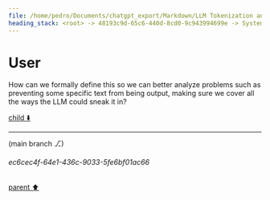 ```yaml
---
file: /home/pedro/Documents/chatgpt_export/Markdown/LLM Tokenization and Variability.md
heading_stack: <root> -> 48193c9d-65c6-440d-8cd0-9c943994699e -> System -> 91ce2a8a-e1f3-4f78-ba1d-3b61beaaa490 -> System -> aaa26c7f-9d7a-4fb3-baa7-c136119b6999 -> User -> 9befa034-dcaf-4952-9436-8d80bc11c9b8 -> Assistant -> aaa226bd-4f84-4ff6-a977-51e43cd38071 -> User
---
```

# User

How can we formally define this so we can better analyze problems such as preventing some specific text from being output, making sure we cover all the ways the LLM could sneak it in?

[child ⬇️](#ec6cec4f-64e1-436c-9033-5fe6bf01ac66)

---

(main branch ⎇)
###### ec6cec4f-64e1-436c-9033-5fe6bf01ac66
[parent ⬆️](#aaa226bd-4f84-4ff6-a977-51e43cd38071)

